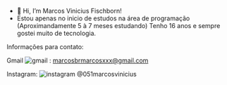- 👋 Hi, I’m Marcos Vinicius Fischborn!
- Estou apenas no inicio de estudos na área de programação (Aproximandamente 5 à 7 meses estudando) Tenho 16 anos e sempre gostei muito de tecnologia.

  
Informações para contato:


Gmail
![gmail](https://github.com/MarcosViniciusFischborn/MarcosViniciusFischborn/assets/142673906/9d54b487-6368-484f-8686-7641ce9e9fd7)
:
marcosbrmarcosxxx@gmail.com

Instagram:
![instagram](https://github.com/MarcosViniciusFischborn/MarcosViniciusFischborn/assets/142673906/23d825e1-9c5a-4cab-bf63-6e47fb5e5a7e)
@051marcosvinicius
<!---
MarcosViniciusFischborn/MarcosViniciusFischborn is a ✨ special ✨ repository because its `README.md` (this file) appears on your GitHub profile.
You can click the Preview link to take a look at your changes.
--->
